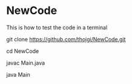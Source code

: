 # NewCode
This is how to test the code in a terminal

git clone https://github.com/thojgi/NewCode.git

cd NewCode

javac Main.java

java Main
